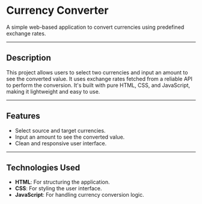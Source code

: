 # Currency Converter

A simple web-based application to convert currencies using predefined exchange rates.

---

## Description

This project allows users to select two currencies and input an amount to see the converted value. It uses exchange rates fetched from a reliable API to perform the conversion. It's built with pure HTML, CSS, and JavaScript, making it lightweight and easy to use.

---

## Features
- Select source and target currencies.
- Input an amount to see the converted value.
- Clean and responsive user interface.

---

## Technologies Used
- **HTML**: For structuring the application.
- **CSS**: For styling the user interface.
- **JavaScript**: For handling currency conversion logic.

